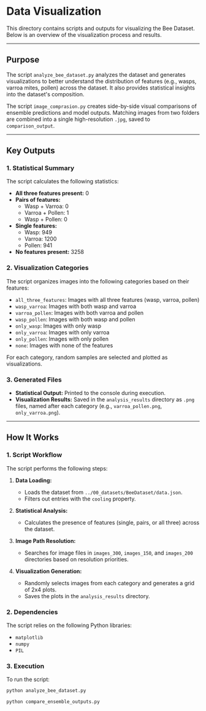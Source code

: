 # Data Visualization

This directory contains scripts and outputs for visualizing the Bee Dataset. Below is an overview of the visualization process and results.

---

## Purpose
The script `analyze_bee_dataset.py` analyzes the dataset and generates visualizations to better understand the distribution of features (e.g., wasps, varroa mites, pollen) across the dataset. It also provides statistical insights into the dataset's composition.

The script `image_comprasion.py` creates side-by-side visual comparisons of ensemble predictions and model outputs. Matching images from two folders are combined into a single high-resolution `.jpg`, saved to `comparison_output`.

---

## Key Outputs

### 1. Statistical Summary
The script calculates the following statistics:
- **All three features present:** 0
- **Pairs of features:**
  - Wasp + Varroa: 0
  - Varroa + Pollen: 1
  - Wasp + Pollen: 0
- **Single features:**
  - Wasp: 949
  - Varroa: 1200
  - Pollen: 941
- **No features present:** 3258

### 2. Visualization Categories
The script organizes images into the following categories based on their features:
- `all_three_features`: Images with all three features (wasp, varroa, pollen)
- `wasp_varroa`: Images with both wasp and varroa
- `varroa_pollen`: Images with both varroa and pollen
- `wasp_pollen`: Images with both wasp and pollen
- `only_wasp`: Images with only wasp
- `only_varroa`: Images with only varroa
- `only_pollen`: Images with only pollen
- `none`: Images with none of the features

For each category, random samples are selected and plotted as visualizations.

### 3. Generated Files
- **Statistical Output:** Printed to the console during execution.
- **Visualization Results:** Saved in the `analysis_results` directory as `.png` files, named after each category (e.g., `varroa_pollen.png`, `only_varroa.png`).

---

## How It Works

### 1. Script Workflow
The script performs the following steps:
1. **Data Loading:**  
   - Loads the dataset from `../00_datasets/BeeDataset/data.json`.
   - Filters out entries with the `cooling` property.

2. **Statistical Analysis:**  
   - Calculates the presence of features (single, pairs, or all three) across the dataset.

3. **Image Path Resolution:**  
   - Searches for image files in `images_300`, `images_150`, and `images_200` directories based on resolution priorities.

4. **Visualization Generation:**  
   - Randomly selects images from each category and generates a grid of 2x4 plots.
   - Saves the plots in the `analysis_results` directory.

### 2. Dependencies
The script relies on the following Python libraries:
- `matplotlib`
- `numpy`
- `PIL`

### 3. Execution
To run the script:
```bash
python analyze_bee_dataset.py
```

```bash
python compare_ensemble_outputs.py
```